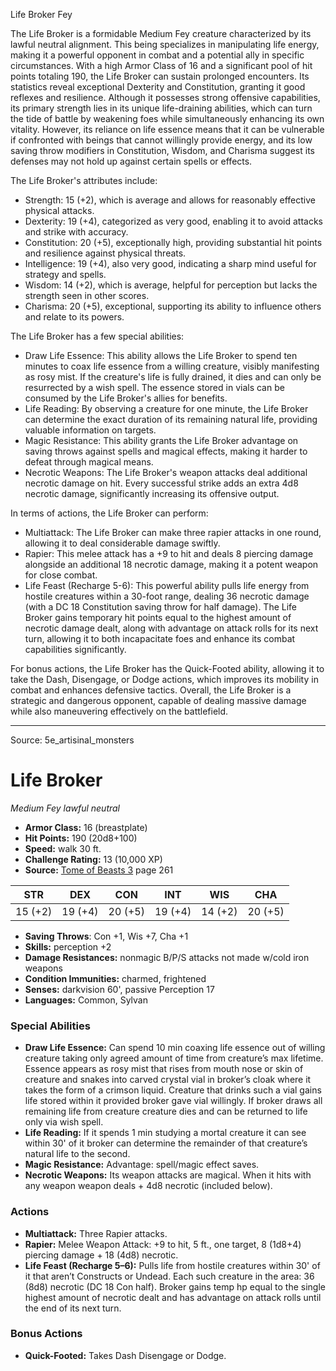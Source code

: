 <MonsterName/>Life Broker</MonsterName>
<CreatureType/>Fey</CreatureType>

<summary>The Life Broker is a formidable Medium Fey creature characterized by its lawful neutral alignment. This being specializes in manipulating life energy, making it a powerful opponent in combat and a potential ally in specific circumstances. With a high Armor Class of 16 and a significant pool of hit points totaling 190, the Life Broker can sustain prolonged encounters. Its statistics reveal exceptional Dexterity and Constitution, granting it good reflexes and resilience. Although it possesses strong offensive capabilities, its primary strength lies in its unique life-draining abilities, which can turn the tide of battle by weakening foes while simultaneously enhancing its own vitality. However, its reliance on life essence means that it can be vulnerable if confronted with beings that cannot willingly provide energy, and its low saving throw modifiers in Constitution, Wisdom, and Charisma suggest its defenses may not hold up against certain spells or effects.</summary>

<detail>

The Life Broker's attributes include:
- Strength: 15 (+2), which is average and allows for reasonably effective physical attacks.
- Dexterity: 19 (+4), categorized as very good, enabling it to avoid attacks and strike with accuracy.
- Constitution: 20 (+5), exceptionally high, providing substantial hit points and resilience against physical threats.
- Intelligence: 19 (+4), also very good, indicating a sharp mind useful for strategy and spells.
- Wisdom: 14 (+2), which is average, helpful for perception but lacks the strength seen in other scores.
- Charisma: 20 (+5), exceptional, supporting its ability to influence others and relate to its powers.

The Life Broker has a few special abilities:
- Draw Life Essence: This ability allows the Life Broker to spend ten minutes to coax life essence from a willing creature, visibly manifesting as rosy mist. If the creature's life is fully drained, it dies and can only be resurrected by a wish spell. The essence stored in vials can be consumed by the Life Broker's allies for benefits.
- Life Reading: By observing a creature for one minute, the Life Broker can determine the exact duration of its remaining natural life, providing valuable information on targets.
- Magic Resistance: This ability grants the Life Broker advantage on saving throws against spells and magical effects, making it harder to defeat through magical means.
- Necrotic Weapons: The Life Broker's weapon attacks deal additional necrotic damage on hit. Every successful strike adds an extra 4d8 necrotic damage, significantly increasing its offensive output.

In terms of actions, the Life Broker can perform:
- Multiattack: The Life Broker can make three rapier attacks in one round, allowing it to deal considerable damage swiftly.
- Rapier: This melee attack has a +9 to hit and deals 8 piercing damage alongside an additional 18 necrotic damage, making it a potent weapon for close combat.
- Life Feast (Recharge 5-6): This powerful ability pulls life energy from hostile creatures within a 30-foot range, dealing 36 necrotic damage (with a DC 18 Constitution saving throw for half damage). The Life Broker gains temporary hit points equal to the highest amount of necrotic damage dealt, along with advantage on attack rolls for its next turn, allowing it to both incapacitate foes and enhance its combat capabilities significantly.

For bonus actions, the Life Broker has the Quick-Footed ability, allowing it to take the Dash, Disengage, or Dodge actions, which improves its mobility in combat and enhances defensive tactics. Overall, the Life Broker is a strategic and dangerous opponent, capable of dealing massive damage while also maneuvering effectively on the battlefield.</detail>



---

Source: 5e_artisinal_monsters

# Life Broker

*Medium* *Fey* *lawful neutral*

- **Armor Class:** 16 (breastplate)
- **Hit Points:** 190 (20d8+100)
- **Speed:** walk 30 ft.
- **Challenge Rating:** 13 (10,000 XP)
- **Source:** [Tome of Beasts 3](https://koboldpress.com/kpstore/product/tome-of-beasts-3-for-5th-edition/) page 261

| STR | DEX | CON | INT | WIS | CHA |
| --- | --- | --- | --- | --- | --- |
| 15 (+2) | 19 (+4) | 20 (+5) | 19 (+4) | 14 (+2) | 20 (+5) |

- **Saving Throws**: Con +1, Wis +7, Cha +1
- **Skills:** perception +2
- **Damage Resistances:** nonmagic B/P/S attacks not made w/cold iron weapons
- **Condition Immunities:** charmed, frightened
- **Senses:** darkvision 60', passive Perception 17
- **Languages:** Common, Sylvan

### Special Abilities

- **Draw Life Essence:** Can spend 10 min coaxing life essence out of willing creature taking only agreed amount of time from creature’s max lifetime. Essence appears as rosy mist that rises from mouth nose or skin of creature and snakes into carved crystal vial in broker’s cloak where it takes the form of a crimson liquid. Creature that drinks such a vial gains life stored within it provided broker gave vial willingly. If broker draws all remaining life from creature creature dies and can be returned to life only via wish spell.
- **Life Reading:** If it spends 1 min studying a mortal creature it can see within 30' of it broker can determine the remainder of that creature’s natural life to the second.
- **Magic Resistance:** Advantage: spell/magic effect saves.
- **Necrotic Weapons:** Its weapon attacks are magical. When it hits with any weapon weapon deals + 4d8 necrotic (included below).

### Actions

- **Multiattack:** Three Rapier attacks.
- **Rapier:** Melee Weapon Attack: +9 to hit, 5 ft., one target, 8 (1d8+4) piercing damage + 18 (4d8) necrotic.
- **Life Feast (Recharge 5–6):** Pulls life from hostile creatures within 30' of it that aren’t Constructs or Undead. Each such creature in the area: 36 (8d8) necrotic (DC 18 Con half). Broker gains temp hp equal to the single highest amount of necrotic dealt and has advantage on attack rolls until the end of its next turn.

### Bonus Actions

- **Quick-Footed:** Takes Dash Disengage or Dodge.





